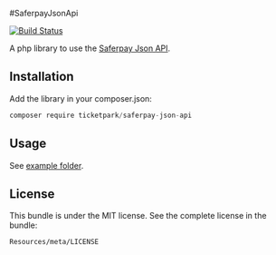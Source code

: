 #SaferpayJsonApi

[![Build Status](https://travis-ci.org/Ticketpark/SaferpayJsonApi.svg?branch=master)](https://travis-ci.org/Ticketpark/SaferpayJsonApi)

A php library to use the [Saferpay Json API](https://test.saferpay.com/jsonapihelp/).

## Installation

Add the library in your composer.json:

```js
composer require ticketpark/saferpay-json-api
```

## Usage
See [example folder](/example).

## License
This bundle is under the MIT license. See the complete license in the bundle:

    Resources/meta/LICENSE

